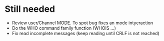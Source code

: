 # Still needed
  - Review user/Channel MODE. To spot bug fixes an mode intyeraction
  - Do the WHO command family function (WHOIS ...)
  - Fix read incomplete messages (keep reading until CRLF is not reached)


